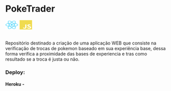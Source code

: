 # PokeTrader

<div>
 <img alt="Thyago-React" height="30" width="40" src="https://raw.githubusercontent.com/devicons/devicon/master/icons/react/react-original.svg">
 <img alt="Thyago-Js" height="30" width="40" src="https://raw.githubusercontent.com/devicons/devicon/master/icons/javascript/javascript-plain.svg">
</div></br>

Repositório destinado a criação de uma aplicação WEB que consiste na verificação de trocas de pokemon baseado em sua experiência base, dessa forma verifica a proximidade das bases de experiencia e tras como resultado se a troca é justa ou não.

### Deploy:

#### Heroku -
